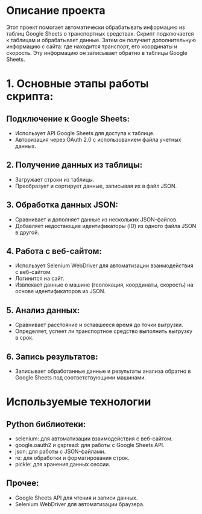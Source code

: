 
# Описание проекта
Этот проект помогает автоматически обрабатывать информацию из таблиц Google Sheets о транспортных средствах. 
Скрипт подключается к таблицам и обрабатывает данные. Затем он получает дополнительную информацию с сайта: где находится транспорт, его координаты и скорость. Эту информацию он записывает обратно в таблицы Google Sheets.
# 1. Основные этапы работы скрипта:
  ## Подключение к Google Sheets:
* Использует API Google Sheets для доступа к таблице.
* Авторизация через OAuth 2.0 с использованием файла учетных данных.
## 2. Получение данных из таблицы:
* Загружает строки из таблицы.
* Преобразует и сортирует данные, записывая их в файл JSON.
## 3. Обработка данных JSON:
* Сравнивает и дополняет данные из нескольких JSON-файлов.
* Добавляет недостающие идентификаторы (ID) из одного файла JSON в другой.
## 4. Работа с веб-сайтом:
* Использует Selenium WebDriver для автоматизации взаимодействия с веб-сайтом.
* Логинится на сайт.
* Извлекает данные о машине (геолокация, координаты, скорость) на основе идентификаторов из JSON.
## 5. Анализ данных:
* Сравнивает расстояние и оставшееся время до точки выгрузки.
* Определяет, успеет ли транспортное средство выполнить выгрузку в срок.
## 6. Запись результатов:
* Записывает обработанные данные и результаты анализа обратно в Google Sheets под соответствующими машинами.

# Используемые технологии
## Python библиотеки:
* selenium: для автоматизации взаимодействия с веб-сайтом.
* google.oauth2 и gspread: для работы с Google Sheets API.
* json: для работы с JSON-файлами.
* re: для обработки и форматирования строк.
* pickle: для хранения данных сессии.
## Прочее:
* Google Sheets API для чтения и записи данных.
* Selenium WebDriver для автоматизации браузера.
